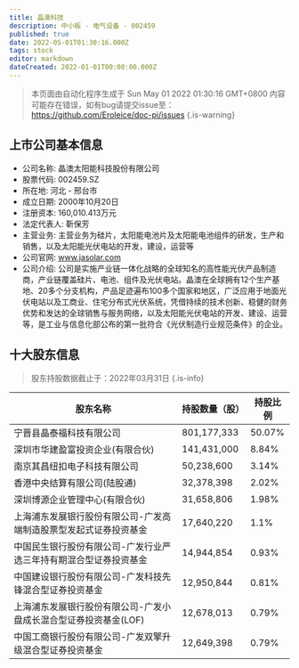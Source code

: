 ```yaml
---
title: 晶澳科技
description: 中小板 - 电气设备 - 002459
published: true
date: 2022-05-01T01:30:16.000Z
tags: stock
editor: markdown
dateCreated: 2022-01-01T00:00:00.000Z
---
```


> 本页面由自动化程序生成于 Sun May 01 2022 01:30:16 GMT+0800
> 内容可能存在错误，如有bug请提交issue至：https://github.com/Eroleice/doc-pi/issues
{.is-warning}

## 上市公司基本信息
- 公司名称: 晶澳太阳能科技股份有限公司
- 股票代码: 002459.SZ
- 所在地: 河北 - 邢台市
- 成立日期: 2000年10月20日
- 注册资本: 160,010.413万元
- 法定代表人: 靳保芳
- 主营业务: 主营业务为硅片，太阳能电池片及太阳能电池组件的研发，生产和销售，以及太阳能光伏电站的开发，建设，运营等
- 公司官网: www.jasolar.com
- 公司介绍: 公司是实施产业链一体化战略的全球知名的高性能光伏产品制造商，产业链覆盖硅片、电池、组件及光伏电站。晶澳在全球拥有12个生产基地、20多个分支机构，产品足迹遍布100多个国家和地区，广泛应用于地面光伏电站以及工商业、住宅分布式光伏系统，凭借持续的技术创新、稳健的财务优势和发达的全球销售与服务网络，以及太阳能光伏电站的开发、建设、运营等，是工业与信息化部公布的第一批符合《光伏制造行业规范条件》的企业。


## 十大股东信息
> 股东持股数据截止于：2022年03月31日
{.is-info}

| 股东名称 | 持股数量（股） | 持股比例 |
| --- | --- | --- |
| 宁晋县晶泰福科技有限公司 | 801,177,333 | 50.07% |
| 深圳市华建盈富投资企业(有限合伙) | 141,431,000 | 8.84% |
| 南京其昌纽扣电子科技有限公司 | 50,238,600 | 3.14% |
| 香港中央结算有限公司(陆股通) | 32,378,398 | 2.02% |
| 深圳博源企业管理中心(有限合伙) | 31,658,806 | 1.98% |
| 上海浦东发展银行股份有限公司-广发高端制造股票型发起式证券投资基金 | 17,640,220 | 1.1% |
| 中国民生银行股份有限公司-广发行业严选三年持有期混合型证券投资基金 | 14,944,854 | 0.93% |
| 中国建设银行股份有限公司-广发科技先锋混合型证券投资基金 | 12,950,844 | 0.81% |
| 上海浦东发展银行股份有限公司-广发小盘成长混合型证券投资基金(LOF) | 12,678,013 | 0.79% |
| 中国工商银行股份有限公司-广发双擎升级混合型证券投资基金 | 12,649,398 | 0.79% |




